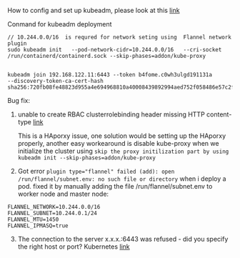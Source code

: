 
How to config and set up kubeadm, please look at this [link](https://computingforgeeks.com/install-kubernetes-cluster-ubuntu-jammy/)

Conmand for kubeadm deployment

```
// 10.244.0.0/16  is requred for network seting using  Flannel network plugin
sudo kubeadm init   --pod-network-cidr=10.244.0.0/16   --cri-socket /run/containerd/containerd.sock --skip-phases=addon/kube-proxy


kubeadm join 192.168.122.11:6443 --token b4fome.c0wh3ulgd191131a         --discovery-token-ca-cert-hash sha256:720fb08fe48823d955a4e694968810a40008439892994aed752f058486e57c2f 
```



Bug fix:
1. unable to create RBAC clusterrolebinding header missing HTTP content-type [link](https://github.com/kubernetes/kubeadm/issues/2699)
   
   This is a HAporxy issue, one solution would be setting up the HAporxy properly, another easy workearound is disable kube-proxy when we initialize the cluster using `skip the proxy initilization part by using kubeadm init --skip-phases=addon/kube-proxy`

2. Got error `plugin type="flannel" failed (add): open /run/flannel/subnet.env: no such file or directory`   when i deploy a pod.
   fixed it by manually adding the file /run/flannel/subnet.env to worker node and master node:
```
FLANNEL_NETWORK=10.244.0.0/16
FLANNEL_SUBNET=10.244.0.1/24
FLANNEL_MTU=1450
FLANNEL_IPMASQ=true
```

3. The connection to the server x.x.x.:6443 was refused - did you specify the right host or port? Kubernetes
[link](https://stackoverflow.com/questions/56737867/the-connection-to-the-server-x-x-x-6443-was-refused-did-you-specify-the-right)

